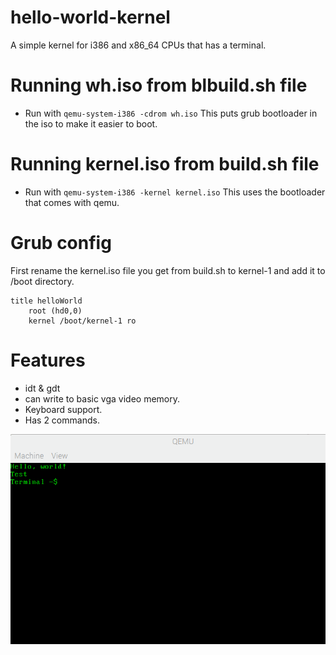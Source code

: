 # hello-world-kernel
A simple kernel for i386 and x86_64 CPUs that has a terminal.
# Running wh.iso from blbuild.sh file
 * Run with `qemu-system-i386 -cdrom wh.iso`
This puts grub bootloader in the iso to make it easier to boot.
# Running kernel.iso from build.sh file
 * Run with `qemu-system-i386 -kernel kernel.iso`
This uses the bootloader that comes with qemu.
# Grub config
First rename the kernel.iso file you get from build.sh to kernel-1 and add it to /boot directory.
```
title helloWorld
	root (hd0,0)
	kernel /boot/kernel-1 ro
```
# Features
 * idt & gdt
 * can write to basic vga video memory.
 * Keyboard support.
 * Has 2 commands.

![](2022-04-14-105913_1920x1080_scrot.png)
